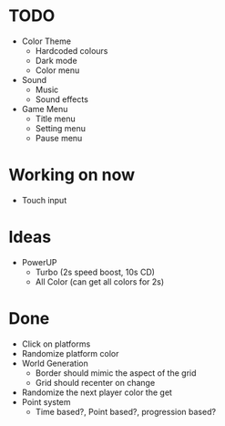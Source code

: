 #   TODO

-   Color Theme
    +   Hardcoded colours
    -   Dark mode
    -   Color menu
-   Sound
    -   Music
    -   Sound effects
-   Game Menu
    +   Title menu
    -   Setting menu
    -   Pause menu

#   Working on now
-   Touch input

#   Ideas
-   PowerUP
    -   Turbo (2s speed boost, 10s CD)
    -   All Color (can get all colors for 2s)

#   Done
+   Click on platforms
+   Randomize platform color
+   World Generation
    +   Border should mimic the aspect of the grid
    +   Grid should recenter on change
+   Randomize the next player color the get
+   Point system
    +   Time based?, Point based?, progression based?